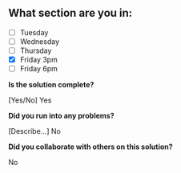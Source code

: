 <!--
  CTP STUDENTS
  Use this pull request template to provide assignment submissions.
  If you plan on continuing to work on the code, you can open the
  pull request as a DRAFT. When done open the pull request.
-->

<!--
TITLE: Include your section in the pull request title
 -->

## What section are you in:

- [ ] Tuesday
- [ ] Wednesday
- [ ] Thursday
- [X] Friday 3pm
- [ ] Friday 6pm

**Is the solution complete?**

[Yes/No]
Yes

**Did you run into any problems?**

[Describe...]
No

**Did you collaborate with others on this solution?**

<!-- Provide collaborators github usernames -->
No